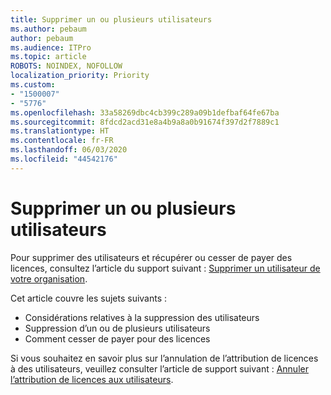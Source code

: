 ```yaml
---
title: Supprimer un ou plusieurs utilisateurs
ms.author: pebaum
author: pebaum
ms.audience: ITPro
ms.topic: article
ROBOTS: NOINDEX, NOFOLLOW
localization_priority: Priority
ms.custom:
- "1500007"
- "5776"
ms.openlocfilehash: 33a58269dbc4cb399c289a09b1defbaf64fe67ba
ms.sourcegitcommit: 8fdcd2acd31e8a4b9a8a0b91674f397d2f7889c1
ms.translationtype: HT
ms.contentlocale: fr-FR
ms.lasthandoff: 06/03/2020
ms.locfileid: "44542176"
---
```

# <a name="delete-one-or-more-users"></a>Supprimer un ou plusieurs utilisateurs

Pour supprimer des utilisateurs et récupérer ou cesser de payer des licences, consultez l’article du support suivant : [Supprimer un utilisateur de votre organisation](https://docs.microsoft.com/microsoft-365/admin/add-users/delete-a-user?view=o365-worldwide).

Cet article couvre les sujets suivants :

- Considérations relatives à la suppression des utilisateurs
- Suppression d’un ou de plusieurs utilisateurs
- Comment cesser de payer pour des licences

Si vous souhaitez en savoir plus sur l’annulation de l’attribution de licences à des utilisateurs, veuillez consulter l’article de support suivant : [Annuler l’attribution de licences aux utilisateurs](https://docs.microsoft.com/microsoft-365/admin/manage/remove-licenses-from-users?view=o365-worldwide).